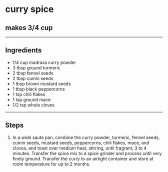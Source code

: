 # curry spice

## makes 3/4 cup

---

## Ingredients

* 1/4 cup madrasa curry powder
* 3 tbsp ground turmeric
* 2 tbsp fennel seeds
* 2 tbsp cumin seeds
* 1 tbsp brown mustard seeds
* 1 tbsp black peppercorns
* 1 tsp chili flakes
* 1 tsp ground mace
* 1/2 tsp whole cloves

---

## Steps

1.  In a wide saute pan, combine the curry powder, turmeric, fennel seeds, cumin seeds, mustard seeds, peppercorns, chili flakes, mace, and cloves, and toast over medium heat, stirring, until fragrant, 3 to 4 minutes. Transfer the spice mix to a spice grinder and process until very finely ground. Transfer the curry to an airtight container and store at room temperature for up to 2 months.